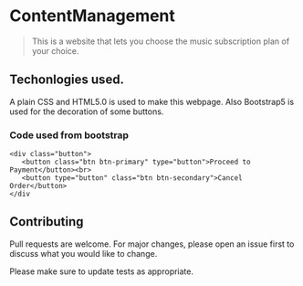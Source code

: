 # ContentManagement

>This is a website that lets you choose the music subscription plan of your choice.

## Techonlogies used.

A plain CSS and HTML5.0 is used to make this webpage. Also Bootstrap5 is used for the decoration of some buttons.

### Code used from bootstrap
```Code
<div class="button">
   <button class="btn btn-primary" type="button">Proceed to Payment</button><br>
   <button type="button" class="btn btn-secondary">Cancel Order</button>
</div
```

## Contributing
Pull requests are welcome. For major changes, please open an issue first to discuss what you would like to change.

Please make sure to update tests as appropriate.
